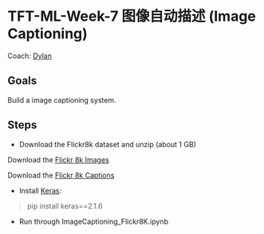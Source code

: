 # TFT-ML-Week-7 图像自动描述 (Image Captioning)

Coach: [Dylan](http://liqing-ustc.github.io/)

## Goals
Build a image captioning system.

## Steps
* Download the Flickr8k dataset and unzip (about 1 GB)

Download the [Flickr 8k Images](http://nlp.cs.illinois.edu/HockenmaierGroup/Framing_Image_Description/Flickr8k_Dataset.zip)

Download the [Flickr 8k Captions](http://nlp.cs.illinois.edu/HockenmaierGroup/Framing_Image_Description/Flickr8k_text.zip)

* Install [Keras](https://keras.io/#installation): 
> pip install keras==2.1.6

* Run through ImageCaptioning_Flickr8K.ipynb